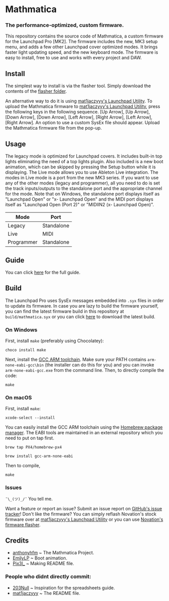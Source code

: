 # Mathmatica
### The performance-optimized, custom firmware. 
This repository contains the source code of Mathmatica, a custom firmware for the Launchpad Pro [MK2]. The firmware includes the new, MK3 setup menu, and adds a few other Launchpad cover optimized modes. It brings faster light updating speed, and the new keyboard mode. The firmware is easy to install, free to use and works with every project and DAW.

## Install
The simplest way to install is via the flasher tool. Simply download the contents of the [flasher folder](https://github.com/anthonyhfm/Mathmatica/tree/performance/flasher). 

An alternative way to do it is using [mat1jaczyyy's Launchpad Utility](https://fw.mat1jaczyyy.com/). To upload the Mathmatica firmware to [mat1jaczyyy's Launchpad Utility](https://fw.mat1jaczyyy.com/), press the following keys in the following sequence. [Up Arrow], [Up Arrow], [Down Arrow], [Down Arrow], [Left Arrow], [Right Arrow], [Left Arrow], [Right Arrow]. An option to use a custom SysEx file should appear. Upload the Mathmatica firmware file from the pop-up.

## Usage
The legacy mode is optimized for Launchpad covers. It includes built-in top lights eliminating the need of a top lights plugin. Also included is a new boot animation, which can be skipped by pressing the Setup button while it is displaying. The Live mode allows you to use Ableton Live integration. The modes in Live mode is a port from the new MK3 series. If you want to use any of the other modes (legacy and programmer), all you need to do is set the track inputs/outputs to the standalone port and the appropriate channel for the mode. Note that on Windows, the standalone port displays itself as "Launchpad Open" or "x- Launchpad Open" and the MIDI port displays itself as "Launchpad Open (Port 2)" or "MIDIIN2 (x- Launchpad Open)". 

| Mode        | Port        |
| ----------- | ----------- |
| Legacy      | Standalone  |
| Live        | MIDI        |
| Programmer  | Standalone  |

## Guide
You can click [here](https://drive.google.com/file/d/19jlDuHY_tf0r4qOTz5fD8Y76C6XeIqXa/view?usp=sharing) for the full guide.

## Build
The Launchpad Pro uses SysEx messages embedded into `.syx` files in order to update its firmware. In case you are lazy to build the firmware yourself, you can find the latest firmware build in this repository at `build/mathmatica.syx` or you can click [here](https://raw.githubusercontent.com/anthonyhfm/Mathmatica/performance/build/Mathmatica.syx) to download the latest build.

### On Windows
First, install `make` (preferably using Chocolatey):
```
choco install make
```

Next, install the [GCC ARM toolchain](https://developer.arm.com/tools-and-software/open-source-software/developer-tools/gnu-toolchain/gnu-rm/downloads). Make sure your PATH contains `arm-none-eabi-gcc\bin` (the installer can do this for you) and you can invoke `arm-none-eabi-gcc.exe` from the command line. Then, to directly compile the code:
```
make
```

### On macOS
First, install `make`:
```
xcode-select --install
```

You can easily install the GCC ARM toolchain using the [Homebrew package manager](https://brew.sh). The EABI tools are maintained in an external repository which you need to put on tap first.
```
brew tap PX4/homebrew-px4
```
```
brew install gcc-arm-none-eabi
```

Then to compile,
```
make
```

### Issues
`¯\_(ツ)_/¯` You tell me.

Want a feature or report an issue? Submit an issue report on [GitHub's issue tracker](https://github.com/anthonyhfm/Mathmatica/issues)!
Don't like the firmware? You can simply reflash Novation's stock firmware over at [mat1jaczyyy's Launchpad Utility](https://fw.mat1jaczyyy.com) or you can use [Novation's firmware flasher](https://customer.novationmusic.com/en/support/downloads?brand=Novation&product_by_range=527&download_type=software).

## Credits
- [anthonyhfm](https://github.com/anthonyhfm) ~ The Mathmatica Project.
- [EmilyLP](https://github.com/EmilyLPad) ~ Boot animation.
- [Pix3l_](https://github.com/WhosPix3l) ~ Making README file.

### People who didnt directly commit:
- [203Null](https://github.com/203Null) ~ Inspiration for the spreadsheets guide.
- [mat1jaczyyy](https://github.com/mat1jaczyyy) ~ The README file.

